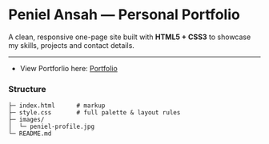 # Peniel Ansah &mdash; Personal Portfolio

A clean, responsive one-page site built with **HTML5 + CSS3** to showcase my skills, projects and contact details.

---

- View Portforlio here: [Portfolio](https://iipenaky.github.io)
### Structure

```
├─ index.html      # markup
├─ style.css       # full palette & layout rules
├─ images/
│  └─ peniel-profile.jpg
└─ README.md
```

